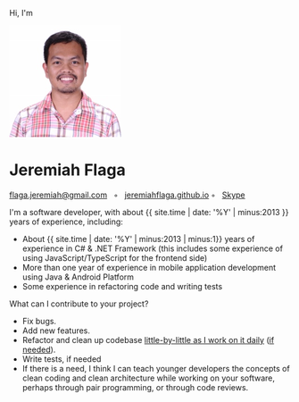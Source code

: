 <div class="resume-section-content col-md-10" markdown="1">

<p class="lead mt-5">Hi, I'm </p>


<span class="d-none d-print-block float-right"><img class="img-fluid img-profile rounded-circle mx-auto mb-2" src="../../images/Jboy2017-Real-2(200x200).jpg" alt="" /></span>


<h1 class="mb-0">
    Jeremiah
    <span class="text-primary">Flaga</span>
</h1>


<div class="subheading mb-5">
    <a href="mailto:{{ site.email | encode_email }}">flaga.jeremiah@gmail.com</a> &nbsp; 
     ◦ &nbsp;
    <a href="/">jeremiahflaga.github.io</a> 
     ◦ &nbsp;
    <a href="skype:jboyflaga?chat">Skype</a>
</div>

<p class="lead" markdown="1">
    I'm a software developer,
    with about {{ site.time | date: '%Y' | minus:2013 }} years of experience, including:
</p>

- About {{ site.time | date: '%Y' | minus:2013 | minus:1}} years of experience in C# & .NET Framework (this includes some experience of using JavaScript/TypeScript for the frontend side)
- More than one year of experience in mobile application development using Java & Android Platform
- Some experience in refactoring code and writing tests

<p class="lead">What can I contribute to your project?</p>

- Fix bugs.
- Add new features.
- Refactor and clean up codebase [little-by-little as I work on it daily](https://medium.com/@kentbeck_7670/software-design-is-human-relationships-part-2-of-3-waiters-changers-and-sufficiency-4c0bb9a08d23) ([if needed](/2020/07/31/some-legacy-code-lessons-and-resources/)).
- Write tests, if needed
- If there is a need, I think I can teach younger developers the concepts of clean coding and clean architecture while working on your software, perhaps through pair programming, or through code reviews. 




<div class="d-none d-print-block">
    <br /><br /><br /><br />
    <br /><br /><br /><br />
    <br /><br /><br /><br />
    <br /><br /><br /><br />
</div>


</div>
